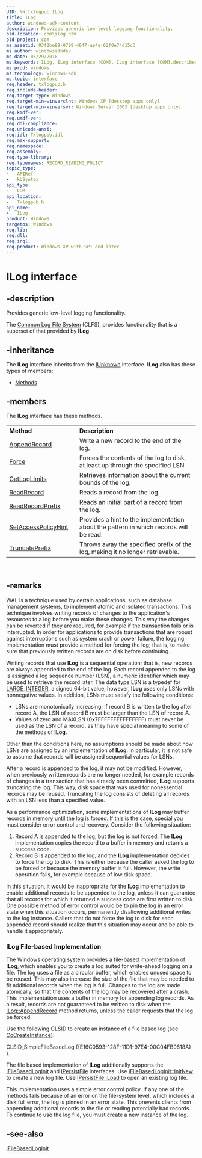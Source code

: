 ```yaml
---
UID: NN:txlogpub.ILog
title: ILog
author: windows-sdk-content
description: Provides generic low-level logging functionality.
old-location: com\ilog.htm
old-project: com
ms.assetid: 93f2be99-0799-4047-ae4e-62f0e74d15c3
ms.author: windowssdkdev
ms.date: 05/29/2018
ms.keywords: ILog, ILog interface [COM], ILog interface [COM],described, _com_ilog, com.ilog, txlogpub/ILog
ms.prod: windows
ms.technology: windows-sdk
ms.topic: interface
req.header: txlogpub.h
req.include-header: 
req.target-type: Windows
req.target-min-winverclnt: Windows XP [desktop apps only]
req.target-min-winversvr: Windows Server 2003 [desktop apps only]
req.kmdf-ver: 
req.umdf-ver: 
req.ddi-compliance: 
req.unicode-ansi: 
req.idl: Txlogpub.idl
req.max-support: 
req.namespace: 
req.assembly: 
req.type-library: 
req.typenames: RECORD_READING_POLICY
topic_type:
-	APIRef
-	kbSyntax
api_type:
-	COM
api_location:
-	Txlogpub.h
api_name:
-	ILog
product: Windows
targetos: Windows
req.lib: 
req.dll: 
req.irql: 
req.product: Windows XP with SP1 and later
---
```


# ILog interface


## -description


Provides generic low-level logging functionality.


The <a href="https://msdn.microsoft.com/c8656542-ebfa-4e0a-9199-ed9632ed1ede">Common Log File System</a> (CLFS), provides functionality that is a superset of that provided by <b>ILog</b>.


## -inheritance

The <b xmlns:loc="http://microsoft.com/wdcml/l10n">ILog</b> interface inherits from the <a href="iunknown.htm">IUnknown</a> interface. <b>ILog</b> also has these types of members:
<ul>
<li><a href="https://docs.microsoft.com/">Methods</a></li>
</ul>

## -members

The <b>ILog</b> interface has these methods.
<table class="members" id="memberListMethods">
<tr>
<th align="left" width="37%">Method</th>
<th align="left" width="63%">Description</th>
</tr>
<tr data="declared;">
<td align="left" width="37%">
<a href="https://msdn.microsoft.com/e739acb5-4d93-4871-8b35-54d45138fe0f">AppendRecord</a>
</td>
<td align="left" width="63%">
Write a new record to the end of the log.

</td>
</tr>
<tr data="declared;">
<td align="left" width="37%">
<a href="https://msdn.microsoft.com/91df6049-37ce-4a46-b401-9af7d9c09f14">Force</a>
</td>
<td align="left" width="63%">
Forces the contents of the log to disk, at least up through the specified LSN.

</td>
</tr>
<tr data="declared;">
<td align="left" width="37%">
<a href="https://msdn.microsoft.com/06238436-6807-4588-9af9-03eb4c12f4e1">GetLogLimits</a>
</td>
<td align="left" width="63%">
Retrieves information about the current bounds of the log.

</td>
</tr>
<tr data="declared;">
<td align="left" width="37%">
<a href="https://msdn.microsoft.com/756d56a4-083f-45cd-bcdc-7c8a15dabae6">ReadRecord</a>
</td>
<td align="left" width="63%">
Reads a record from the log.

</td>
</tr>
<tr data="declared;">
<td align="left" width="37%">
<a href="https://msdn.microsoft.com/4a2b8529-b342-4491-a7ce-db4150223682">ReadRecordPrefix</a>
</td>
<td align="left" width="63%">
Reads an initial part of a record from the log.

</td>
</tr>
<tr data="declared;">
<td align="left" width="37%">
<a href="https://msdn.microsoft.com/a0a34300-e5de-4e47-9c61-389272283b61">SetAccessPolicyHint</a>
</td>
<td align="left" width="63%">
Provides a hint to the implementation about the pattern in which records will be read.

</td>
</tr>
<tr data="declared;">
<td align="left" width="37%">
<a href="https://msdn.microsoft.com/079c05b3-19ad-401d-ad5c-1095e897799f">TruncatePrefix</a>
</td>
<td align="left" width="63%">
Throws away the specified prefix of the log, making it no longer retrievable.

</td>
</tr>
</table> 


## -remarks



WAL is a technique used by certain applications, such as database management systems, to implement atomic and isolated transactions. This technique involves writing records of changes to the application's resources to a log before you make these changes. This way the changes can be reverted if they are required, for example if the transaction fails or is interrupted. In order for applications to provide transactions that are robust against interruptions such as system crash or power failure, the logging implementation must provide a method for forcing the log; that is, to make sure that previously written records are on disk before continuing.



Writing records that use <b>ILog</b> is a sequential operation; that is, new records are always appended to the end of the log. Each record appended to the log is assigned a log sequence number (LSN), a numeric identifier which may be used to retrieve the record later. The data type LSN is a typedef for <a href="https://msdn.microsoft.com/6a2985b6-5baf-49ab-af28-67c1374557ea">LARGE_INTEGER</a>, a signed 64-bit value; however, <b>ILog</b> uses only LSNs with nonnegative values. In addition, LSNs must satisfy the following conditions:



<ul>
<li>LSNs are monotonically increasing; if record B is written to the log after record A, the LSN of record B must be larger than the LSN of record A.
</li>
<li>Values of zero and MAXLSN (0x7FFFFFFFFFFFFFFF) must never be used as the LSN of a record, as they have special meaning to some of the methods of <b>ILog</b>.
</li>
</ul>
Other than the conditions here, no assumptions should be made about how LSNs are assigned by an implementation of <b>ILog</b>. In particular, it is not safe to assume that records will be assigned sequential values for LSNs.



After a record is appended to the log, it may not be modified. However, when previously written records are no longer needed, for example records of changes in a transaction that has already been committed, <b>ILog</b> supports truncating the log. This way, disk space that was used for nonessential records may be reused. Truncating the log consists of deleting all records with an LSN less than a specified value.



As a performance optimization, some implementations of <b>ILog</b> may buffer records in memory until the log is forced. If this is the case, special you must consider error control and recovery. Consider the following situation:

<ol>
<li>Record A is appended to the log, but the log is not forced. The <b>ILog</b> implementation copies the record to a buffer in memory and returns a success code.</li>
<li>Record B is appended to the log, and the <b>ILog</b> implementation decides to force the log to disk. This is either because the caller asked the log to be forced or because the memory buffer is full. However, the write operation fails, for example because of low disk space.</li>
</ol>
In this situation, it would be inappropriate for the <b>ILog</b> implementation to enable additional records to be appended to the log, unless it can guarantee that all records for which it returned a success code are first written to disk. One possible method of error control would be to pin the log in an error state when this situation occurs, permanently disallowing additional writes to the log instance. Callers that do not force the log to disk for each appended record should realize that this situation may occur and be able to handle it appropriately.

<h3><a id="ILog_File-based_Implementation"></a><a id="ilog_file-based_implementation"></a><a id="ILOG_FILE-BASED_IMPLEMENTATION"></a>ILog File-based Implementation</h3>
The Windows operating system provides a file-based implementation of <b>ILog</b>, which enables you to create a log suited for write-ahead logging on a file. The log uses a file as a circular buffer, which enables unused space to be reused. This may also increase the size of the file that may be needed to fit additional records when the log is full. Changes to the log are made atomically, so that the contents of the log may be recovered after a crash. This implementation uses a buffer in memory for appending log records. As a result, records are not guaranteed to be written to disk when the <a href="https://msdn.microsoft.com/e739acb5-4d93-4871-8b35-54d45138fe0f">ILog::AppendRecord</a> method returns, unless the caller requests that the log be forced.

Use the following CLSID to create an instance of a file based log (see <a href="https://msdn.microsoft.com/7295a55b-12c7-4ed0-a7a4-9ecee16afdec">CoCreateInstance</a>):

CLSID_SimpleFileBasedLog
({E16C0593-128F-11D1-97E4-00C04FB9618A}
).

The file based implementation of <b>ILog</b> additionally supports the <a href="https://msdn.microsoft.com/c499f32b-3897-4c61-b9c1-d660648aab76">IFileBasedLogInit</a> and <a href="https://msdn.microsoft.com/7d34507f-8a16-43b4-8225-010798abc546">IPersistFile</a> interfaces. Use <a href="https://msdn.microsoft.com/729c0cfc-4246-4185-af06-ed90a1955b03">IFileBasedLogInit::InitNew</a> to create a new log file. Use <a href="https://msdn.microsoft.com/8391aa5c-fe6e-4b03-9eef-7958f75910a5">IPersistFile::Load</a> to open an existing log file.

This implementation uses a simple error control policy. If any one of the methods fails because of an error on the file-system level, which includes a disk full error, the log is pinned in an error state. This prevents clients from appending additional records to the file or reading potentially bad records. To continue to use the log file, you must create a new instance of the log.




## -see-also




<a href="https://msdn.microsoft.com/c499f32b-3897-4c61-b9c1-d660648aab76">IFileBasedLogInit</a>
 

 

